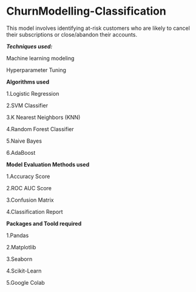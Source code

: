 # ChurnModelling-Classification

This model involves identifying at-risk customers who are likely to cancel their subscriptions or close/abandon their accounts.




***Techniques used:***

Machine learning modeling

Hyperparameter Tuning



**Algorithms used**

1.Logistic Regression

2.SVM Classifier

3.K Nearest Neighbors (KNN)

4.Random Forest Classifier

5.Naive Bayes

6.AdaBoost



**Model Evaluation Methods used**

1.Accuracy Score

2.ROC AUC Score

3.Confusion Matrix

4.Classification Report



**Packages and Toold required**

1.Pandas

2.Matplotlib

3.Seaborn

4.Scikit-Learn

5.Google Colab

